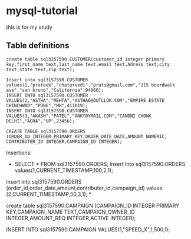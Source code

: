 # mysql-tutorial
this is for my study
## Table definitions ##
```
create table sql3157590.CUSTOMER(customer_id integer primary key,first_name text,last_name text,email text,Adress text,city text,state text,zip text);

Insert into sql3157590.CUSTOMER values(1,"prateek","chaturvedi","prats@gmail.com","215 boardwalk ave","san bruno","California",94066);
INSERT INTO sql3157590.CUSTOMER VALUES(2,"ASTHA","MEHTA","ASTHA6@OUTLLOK.COM","EMPIRE ESTATE CHINCHWAD","PUNE","MH",411019);
INSERT INTO sql3157590.CUSTOMER VALUES(3,"AKASH","PATEL","ANKY@YMAIL.COM","CANDNI CHOWK DELHI","AGRA","UP",23456);

CREATE TABLE sql3157590.ORDERS
(ORDER_ID INTEGER PRIMARY KEY,ORDER_DATE DATE,AMOUNT NUMERIC,
CONTRIBUTER_ID INTEGER,CAMPAIGN_ID INTEGER);
```
Insertions:
* SELECT * FROM sql3157590.ORDERS;
insert into sql3157590.ORDERS
values(1,CURRENT_TIMESTAMP,100,2,1);

insert into sql3157590.ORDERS
 (order_id,order_date,amount,contributer_id,campaign_id)
values
(2,CURRENT_TIMESTAMP,50,3,1); *

create table sql3157590.CAMPAIGN (CAMPAIGN_ID INTEGER PRIMARY KEY,CAMPAIGN_NAME TEXT,CAMPAIGN_OWNER_ID INTEGER,AMOUNT_REQ INTEGER,ACTIVE INTEGER);

INSERT INTO sql3157590.CAMPAIGN VALUES(1,"SPEED_X",1,500,1);
